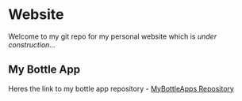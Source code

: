 # Website
Welcome to my git repo for my personal website which is *under construction...*

## My Bottle App
Heres the link to my bottle app repository - [MyBottleApps Repository](https://git.gctaa.net/blu_m/MyBottleApps)